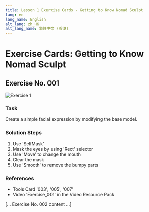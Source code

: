 ```yaml
---
title: Lesson 1 Exercise Cards - Getting to Know Nomad Sculpt
lang: en
lang_name: English
alt_lang: zh_HK
alt_lang_name: 繁體中文 (香港)
---
```


# **Exercise Cards: Getting to Know Nomad Sculpt**

## Exercise No. 001

![Exercise 1](images/1.png)

### Task
Create a simple facial expression by modifying the base model.

### Solution Steps
1. Use 'SelfMask'
2. Mask the eyes by using 'Rect' selector
3. Use 'Move' to change the mouth
4. Clear the mask
5. Use 'Smooth' to remove the bumpy parts

### References
- Tools Card '003', '005', '007'
- Video 'Exercise_001' in the Video Resource Pack

[... Exercise No. 002 content ...] 